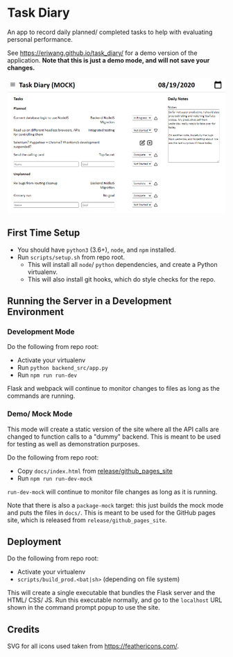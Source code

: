 # Task Diary

An app to record daily planned/ completed tasks to help with evaluating personal performance.

See https://eriwang.github.io/task_diary/ for a demo version of the application. **Note that this is just a demo mode, and will not save your changes.**

![screencap](readme_images/task_diary_screencap.png)

## First Time Setup

- You should have `python3` (3.6+), `node`, and `npm` installed.
- Run `scripts/setup.sh` from repo root.
    - This will install all `node`/ `python` dependencies, and create a Python virtualenv.
    - This will also install git hooks, which do style checks for the repo.

## Running the Server in a Development Environment

### Development Mode

Do the following from repo root:

- Activate your virtualenv
- Run `python backend_src/app.py`
- Run `npm run run-dev`

Flask and webpack will continue to monitor changes to files as long as the commands are running.

### Demo/ Mock Mode

This mode will create a static version of the site where all the API calls are changed to function calls to a "dummy" backend. This is meant to be used for testing as well as demonstration purposes.

Do the following from repo root:

- Copy `docs/index.html` from [release/github_pages_site](https://github.com/eriwang/task_diary/tree/release/github_pages_site)
- Run `npm run run-dev-mock`

`run-dev-mock` will continue to monitor file changes as long as it is running.

Note that there is also a `package-mock` target: this just builds the mock mode and puts the files in `docs/`. This is meant to be used for the GitHub pages site, which is released from `release/github_pages_site`.

## Deployment

Do the following from repo root:

- Activate your virtualenv
- `scripts/build_prod.<bat|sh>` (depending on file system)

This will create a single executable that bundles the Flask server and the HTML/ CSS/ JS. Run this executable normally, and go to the `localhost` URL shown in the command prompt popup to use the site.

## Credits

SVG for all icons used taken from https://feathericons.com/.